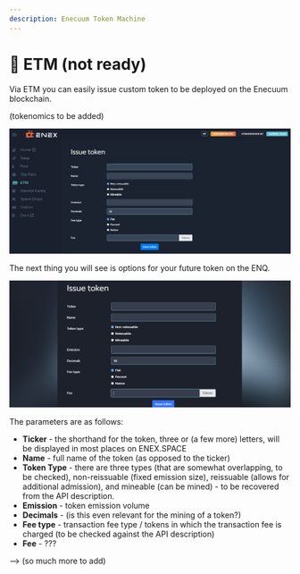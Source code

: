 ```yaml
---
description: Enecuum Token Machine
---
```


# 🎰 ETM (not ready)

Via ETM you can easily issue custom token to be deployed on the Enecuum blockchain. 

(tokenomics to be added)

![ETM interface](<../.gitbook/assets/image (39).png>)

The next thing you will see is options for your future token on the ENQ.&#x20;

![issue token block](<../.gitbook/assets/image (44).png>)

The parameters are as follows:

* **Ticker** - the shorthand for the token, three or (a few more) letters, will be displayed in most places on ENEX.SPACE
* **Name** - full name of the token (as opposed to the ticker)
* **Token Type** - there are three types (that are somewhat overlapping, to be checked), non-reissuable (fixed emission size), reissuable (allows for additional admission), and mineable (can be mined) - to be recovered from the API description. 
* **Emission** - token emission volume
* **Decimals** - (is this even relevant for the mining of a token?)
* **Fee type** - transaction fee type / tokens in which the transaction fee is charged (to be checked against the API description)
* **Fee** - ???

--> (so much more to add)
